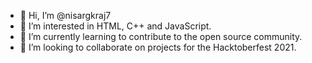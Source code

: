 - 👋 Hi, I’m @nisargkraj7
- 👀 I’m interested in HTML, C++ and JavaScript.
- 🌱 I’m currently learning to contribute to the open source community.
- 💞️ I’m looking to collaborate on projects for the Hacktoberfest 2021.
<!--- - 📫 How to reach me ... --->

<!---
nisargkraj7/nisargkraj7 is a ✨ special ✨ repository because its `README.md` (this file) appears on your GitHub profile.
You can click the Preview link to take a look at your changes.
--->
